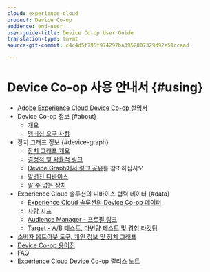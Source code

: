 ```yaml
---
cloud: experience-cloud
product: Device Co-op
audience: end-user
user-guide-title: Device Co-op User Guide
translation-type: tm+mt
source-git-commit: c4c4d5f795f974297ba3952807329d92e51ccaad

---
```



# Device Co-op 사용 안내서 {#using}

+ [Adobe Experience Cloud Device Co-op 설명서](home.md)
+ Device Co-op 정보 {#about}
   + [개요](about/overview.md)
   + [멤버십 요구 사항](about/requirements.md)
+ 장치 그래프 정보 {#device-graph}
   + [장치 그래프 개요](processes/device-graph-overview.md)
   + [결정적 및 확률적 링크](processes/links.md)
   + [Device Graph에서 링크 공유](processes/link-sharing.md)를 참조하십시오
   + [알려진 디바이스](processes/known-device.md)
   + [알 수 없는 장치](processes/unknown-device.md)
+ Experience Cloud 솔루션의 디바이스 협력 데이터 {#data}
   + [Experience Cloud 솔루션의 Device Co-op 데이터](other-solutions/other-solutions.md)
   + [사람 지표](other-solutions/people.md)
   + [Audience Manager - 프로필 링크](other-solutions/proflie-link.md)
   + [Target - A/B 테스트, 다변량 테스트 및 경험 타깃팅](other-solutions/target.md)
+ [소비자 옵트아웃 도구, 개인 정보 및 장치 그래프](privacy.md)
+ [Device Co-op 용어집](glossary.md)
+ [FAQ](faq.md)
+ [Experience Cloud Device Co-op 릴리스 노트](release-notes.md)
